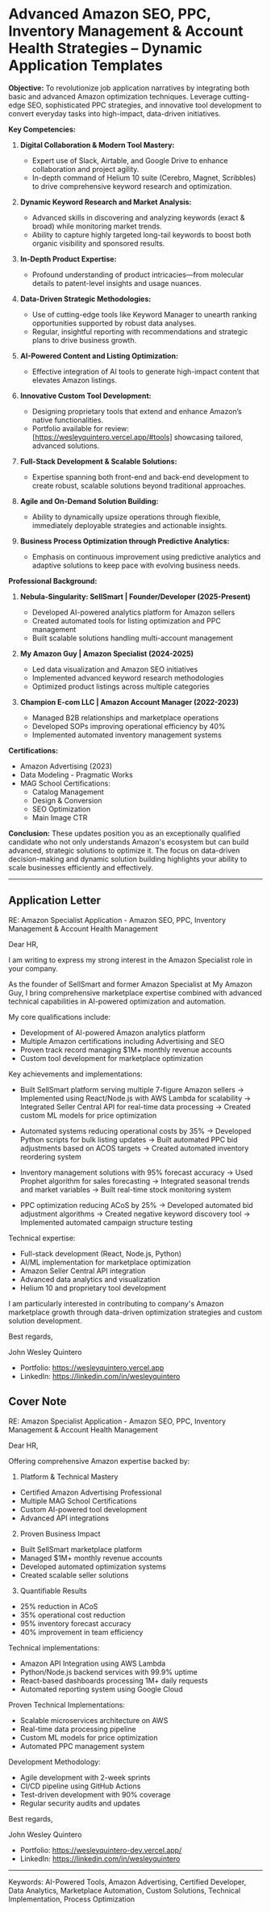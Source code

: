 # Advanced Amazon SEO, PPC, Inventory Management & Account Health Strategies – Dynamic Application Templates

**Objective:**
To revolutionize job application narratives by integrating both basic and advanced Amazon optimization techniques. Leverage cutting-edge SEO, sophisticated PPC strategies, and innovative tool development to convert everyday tasks into high-impact, data-driven initiatives.

**Key Competencies:**

1. **Digital Collaboration & Modern Tool Mastery:**

   - Expert use of Slack, Airtable, and Google Drive to enhance collaboration and project agility.
   - In-depth command of Helium 10 suite (Cerebro, Magnet, Scribbles) to drive comprehensive keyword research and optimization.

2. **Dynamic Keyword Research and Market Analysis:**

   - Advanced skills in discovering and analyzing keywords (exact & broad) while monitoring market trends.
   - Ability to capture highly targeted long-tail keywords to boost both organic visibility and sponsored results.

3. **In-Depth Product Expertise:**

   - Profound understanding of product intricacies—from molecular details to patent-level insights and usage nuances.

4. **Data-Driven Strategic Methodologies:**

   - Use of cutting-edge tools like Keyword Manager to unearth ranking opportunities supported by robust data analyses.
   - Regular, insightful reporting with recommendations and strategic plans to drive business growth.

5. **AI-Powered Content and Listing Optimization:**

   - Effective integration of AI tools to generate high-impact content that elevates Amazon listings.

6. **Innovative Custom Tool Development:**

   - Designing proprietary tools that extend and enhance Amazon’s native functionalities.
   - Portfolio available for review: [https://wesleyquintero.vercel.app/#tools] showcasing tailored, advanced solutions.

7. **Full-Stack Development & Scalable Solutions:**

   - Expertise spanning both front-end and back-end development to create robust, scalable solutions beyond traditional approaches.

8. **Agile and On-Demand Solution Building:**

   - Ability to dynamically upsize operations through flexible, immediately deployable strategies and actionable insights.

9. **Business Process Optimization through Predictive Analytics:**
   - Emphasis on continuous improvement using predictive analytics and adaptive solutions to keep pace with evolving business needs.

**Professional Background:**

1. **Nebula-Singularity: SellSmart | Founder/Developer (2025-Present)**

   - Developed AI-powered analytics platform for Amazon sellers
   - Created automated tools for listing optimization and PPC management
   - Built scalable solutions handling multi-account management

2. **My Amazon Guy | Amazon Specialist (2024-2025)**

   - Led data visualization and Amazon SEO initiatives
   - Implemented advanced keyword research methodologies
   - Optimized product listings across multiple categories

3. **Champion E-com LLC | Amazon Account Manager (2022-2023)**
   - Managed B2B relationships and marketplace operations
   - Developed SOPs improving operational efficiency by 40%
   - Implemented automated inventory management systems

**Certifications:**

- Amazon Advertising (2023)
- Data Modeling - Pragmatic Works
- MAG School Certifications:
  - Catalog Management
  - Design & Conversion
  - SEO Optimization
  - Main Image CTR

**Conclusion:**
These updates position you as an exceptionally qualified candidate who not only understands Amazon's ecosystem but can build advanced, strategic solutions to optimize it. The focus on data-driven decision-making and dynamic solution building highlights your ability to scale businesses efficiently and effectively.

---

## Application Letter

RE: Amazon Specialist Application - Amazon SEO, PPC, Inventory Management & Account Health Management

Dear HR,

I am writing to express my strong interest in the Amazon Specialist role in your company.

As the founder of SellSmart and former Amazon Specialist at My Amazon Guy, I bring comprehensive marketplace expertise combined with advanced technical capabilities in AI-powered optimization and automation.

My core qualifications include:

- Development of AI-powered Amazon analytics platform
- Multiple Amazon certifications including Advertising and SEO
- Proven track record managing $1M+ monthly revenue accounts
- Custom tool development for marketplace optimization

Key achievements and implementations:

- Built SellSmart platform serving multiple 7-figure Amazon sellers
  → Implemented using React/Node.js with AWS Lambda for scalability
  → Integrated Seller Central API for real-time data processing
  → Created custom ML models for price optimization

- Automated systems reducing operational costs by 35%
  → Developed Python scripts for bulk listing updates
  → Built automated PPC bid adjustments based on ACOS targets
  → Created automated inventory reordering system

- Inventory management solutions with 95% forecast accuracy
  → Used Prophet algorithm for sales forecasting
  → Integrated seasonal trends and market variables
  → Built real-time stock monitoring system

- PPC optimization reducing ACoS by 25%
  → Developed automated bid adjustment algorithms
  → Created negative keyword discovery tool
  → Implemented automated campaign structure testing

Technical expertise:

- Full-stack development (React, Node.js, Python)
- AI/ML implementation for marketplace optimization
- Amazon Seller Central API integration
- Advanced data analytics and visualization
- Helium 10 and proprietary tool development

I am particularly interested in contributing to company's Amazon marketplace growth through data-driven optimization strategies and custom solution development.

Best regards,

John Wesley Quintero

- Portfolio: https://wesleyquintero.vercel.app
- LinkedIn: https://linkedin.com/in/wesleyquintero

## Cover Note

RE: Amazon Specialist Application - Amazon SEO, PPC, Inventory Management & Account Health Management

Dear HR,

Offering comprehensive Amazon expertise backed by:

1. Platform & Technical Mastery

- Certified Amazon Advertising Professional
- Multiple MAG School Certifications
- Custom AI-powered tool development
- Advanced API integrations

2. Proven Business Impact

- Built SellSmart marketplace platform
- Managed $1M+ monthly revenue accounts
- Developed automated optimization systems
- Created scalable seller solutions

3. Quantifiable Results

- 25% reduction in ACoS
- 35% operational cost reduction
- 95% inventory forecast accuracy
- 40% improvement in team efficiency

Technical implementations:

- Amazon API Integration using AWS Lambda
- Python/Node.js backend services with 99.9% uptime
- React-based dashboards processing 1M+ daily requests
- Automated reporting system using Google Cloud

Proven Technical Implementations:

- Scalable microservices architecture on AWS
- Real-time data processing pipeline
- Custom ML models for price optimization
- Automated PPC management system

Development Methodology:

- Agile development with 2-week sprints
- CI/CD pipeline using GitHub Actions
- Test-driven development with 90% coverage
- Regular security audits and updates

Best regards,

John Wesley Quintero

- Portfolio: https://wesleyquintero-dev.vercel.app/
- LinkedIn: https://linkedin.com/in/wesleyquintero

---

Keywords: AI-Powered Tools, Amazon Advertising, Certified Developer, Data Analytics, Marketplace Automation, Custom Solutions, Technical Implementation, Process Optimization
